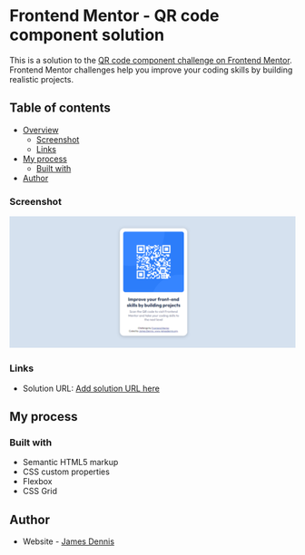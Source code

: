 <!-- @format -->

# Frontend Mentor - QR code component solution

This is a solution to the [QR code component challenge on Frontend Mentor](https://www.frontendmentor.io/challenges/qr-code-component-iux_sIO_H). Frontend Mentor challenges help you improve your coding skills by building realistic projects.

## Table of contents

- [Overview](#overview)
  - [Screenshot](#screenshot)
  - [Links](#links)
- [My process](#my-process)
  - [Built with](#built-with)
- [Author](#author)

### Screenshot

![](./QRcode_challenge.png)

### Links

- Solution URL: [Add solution URL here](./index.html)

## My process

### Built with

- Semantic HTML5 markup
- CSS custom properties
- Flexbox
- CSS Grid

## Author

- Website - [James Dennis](https://jamesdennis.org)
